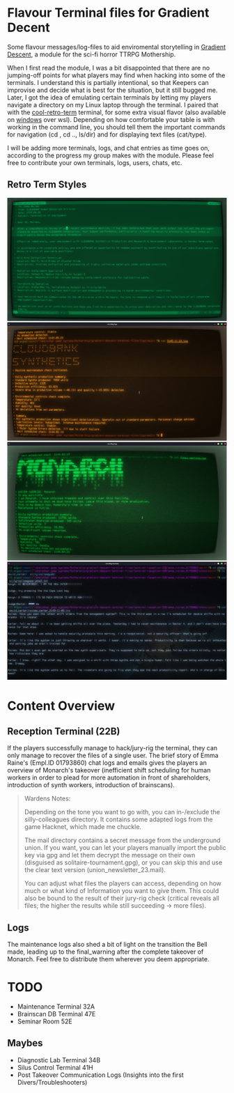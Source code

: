# Flavour Terminal files for Gradient Decent 
Some flavour messages/log-files to aid enviromental storytelling in [Gradient Descent](https://www.tuesdayknightgames.com/collections/mothership-modules/products/gradient-descent), a module for the sci-fi horror TTRPG Mothership. 

When I first read the module, I was a bit disappointed that there are no jumping-off points for what players may find when hacking into some of the terminals. I understand this is partially intentional, so that Keepers can improvise and decide what is best for the situation, but it still bugged me. Later, I got the idea of emulating certain terminals by letting my players navigate a directory on my Linux laptop through the terminal. I paired that with the [cool-retro-term](https://github.com/Swordfish90/cool-retro-term) terminal, for some extra visual flavor (also available on [windows](https://gist.github.com/h3r/2d5dcb2f64cf34b6f7fdad85c57c1a45) over wsl). Depending on how comfortable your table is with working in the command line, you should tell them the important commands for navigation (cd <dir-name>, cd .., ls/dir) and for displaying text files (cat/type).

I will be adding more terminals, logs, and chat entries as time goes on, according to the progress my group makes with the module. Please feel free to contribute your own terminals, logs, users, chats, etc.

## Retro Term Styles 

![IBM 3278](https://github.com/iason-pap/gradient-descent-terminal-files/blob/main/example-pics/IMB_3278.png)
![default amber](https://github.com/iason-pap/gradient-descent-terminal-files/blob/main/example-pics/default_amber.png)
![vintage](https://github.com/iason-pap/gradient-descent-terminal-files/blob/main/example-pics/vintage.png)
![futuristic](https://github.com/iason-pap/gradient-descent-terminal-files/blob/main/example-pics/futuristic.png)


# Content Overview
## Reception Terminal (22B)
If the players successfully manage to hack/jury-rig the terminal, they can only manage to recover the files of a single user. The brief story of Emma Raine's (Empl.ID 01793860) chat logs and emails gives the players an overview of Monarch's takeover (inefficient shift scheduling for human workers in order to plead for more automation in front of shareholders, introduction of synth workers, introduction of brainscans).

> Wardens Notes:
>
> Depending on the tone you want to go with, you can in-/exclude the silly-colleagues directory. It contains some adapted logs from the game Hacknet, which made me chuckle.
>
> The mail directory contains a secret message from the underground union. If you want, you can let your players manually import the public key via gpg and let them decrypt the message on their own (disguised as solitaire-tournament.gpg), or you can skip this and use the clear text version (union\_newsletter\_23.mail).
>
> You can adjust what files the players can access, depending on how much or what kind of Information you want to give them. This could also be bound to the result of their jury-rig check (critical reveals all files; the higher the results while still succeeding -> more files).

## Logs
The maintenance logs also shed a bit of light on the transition the Bell made, leading up to the final\_warning after the complete takeover of Monarch. Feel free to distribute them wherever you deem appropriate.

# TODO

- Maintenance Terminal 32A
- Brainscan DB Terminal 47E
- Seminar Room 52E

## Maybes
- Diagnostic Lab Terminal 34B
- Silus Control Terminal 41H
- Post Takeover Communication Logs (Insights into the first Divers/Troubleshooters)
